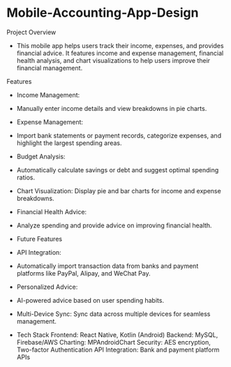 # Mobile-Accounting-App-Design
Project Overview
+ This mobile app helps users track their income, expenses, and provides financial advice. It features income and expense management, financial health analysis, and chart visualizations to help users improve their financial management.

Features
+ Income Management:
+ Manually enter income details and view breakdowns in pie charts.

+ Expense Management:
+ Import bank statements or payment records, categorize expenses, and highlight the largest spending areas.

+ Budget Analysis:
+ Automatically calculate savings or debt and suggest optimal spending ratios.

+ Chart Visualization:
Display pie and bar charts for income and expense breakdowns.

+ Financial Health Advice:
+ Analyze spending and provide advice on improving financial health.

+ Future Features
+ API Integration:
+ Automatically import transaction data from banks and payment platforms like PayPal, Alipay, and WeChat Pay.

+ Personalized Advice:
+ AI-powered advice based on user spending habits.

+ Multi-Device Sync:
Sync data across multiple devices for seamless management.

+ Tech Stack
Frontend: React Native, Kotlin (Android)
Backend: MySQL, Firebase/AWS
Charting: MPAndroidChart
Security: AES encryption, Two-factor Authentication
API Integration: Bank and payment platform APIs